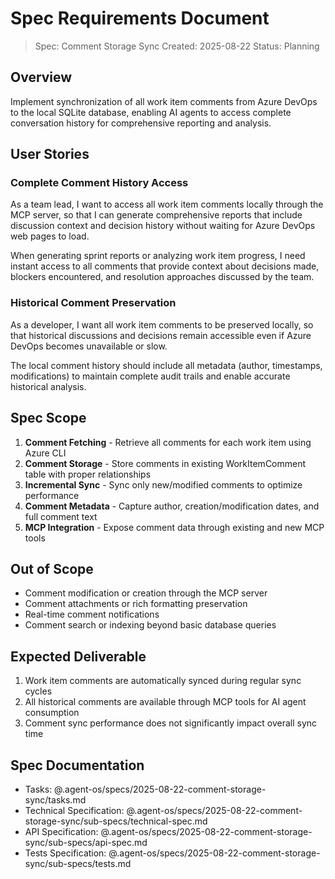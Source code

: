 # Spec Requirements Document

> Spec: Comment Storage Sync
> Created: 2025-08-22
> Status: Planning

## Overview

Implement synchronization of all work item comments from Azure DevOps to the local SQLite database, enabling AI agents to access complete conversation history for comprehensive reporting and analysis.

## User Stories

### Complete Comment History Access

As a team lead, I want to access all work item comments locally through the MCP server, so that I can generate comprehensive reports that include discussion context and decision history without waiting for Azure DevOps web pages to load.

When generating sprint reports or analyzing work item progress, I need instant access to all comments that provide context about decisions made, blockers encountered, and resolution approaches discussed by the team.

### Historical Comment Preservation

As a developer, I want all work item comments to be preserved locally, so that historical discussions and decisions remain accessible even if Azure DevOps becomes unavailable or slow.

The local comment history should include all metadata (author, timestamps, modifications) to maintain complete audit trails and enable accurate historical analysis.

## Spec Scope

1. **Comment Fetching** - Retrieve all comments for each work item using Azure CLI
2. **Comment Storage** - Store comments in existing WorkItemComment table with proper relationships
3. **Incremental Sync** - Sync only new/modified comments to optimize performance
4. **Comment Metadata** - Capture author, creation/modification dates, and full comment text
5. **MCP Integration** - Expose comment data through existing and new MCP tools

## Out of Scope

- Comment modification or creation through the MCP server
- Comment attachments or rich formatting preservation
- Real-time comment notifications
- Comment search or indexing beyond basic database queries

## Expected Deliverable

1. Work item comments are automatically synced during regular sync cycles
2. All historical comments are available through MCP tools for AI agent consumption
3. Comment sync performance does not significantly impact overall sync time

## Spec Documentation

- Tasks: @.agent-os/specs/2025-08-22-comment-storage-sync/tasks.md
- Technical Specification: @.agent-os/specs/2025-08-22-comment-storage-sync/sub-specs/technical-spec.md
- API Specification: @.agent-os/specs/2025-08-22-comment-storage-sync/sub-specs/api-spec.md
- Tests Specification: @.agent-os/specs/2025-08-22-comment-storage-sync/sub-specs/tests.md
